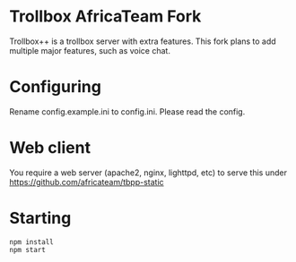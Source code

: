 # Trollbox AfricaTeam Fork
Trollbox++ is a trollbox server with extra features.
This fork plans to add multiple major features, such as voice chat.

# Configuring
Rename config.example.ini to config.ini.
Please read the config.

# Web client
You require a web server (apache2, nginx, lighttpd, etc) to serve this under https://github.com/africateam/tbpp-static

# Starting
```
npm install
npm start
```
